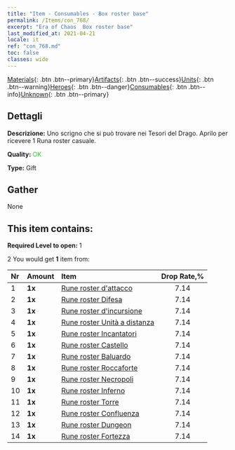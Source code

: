 ```yaml
---
title: "Item - Consumables - Box roster base"
permalink: /Items/con_768/
excerpt: "Era of Chaos  Box roster base"
last_modified_at: 2021-04-21
locale: it
ref: "con_768.md"
toc: false
classes: wide
---
```

 [Materials](/it/Items/){: .btn .btn--primary}[Artifacts](/it/Items/Artifacts/){: .btn .btn--success}[Units](/it/Items/Units/){: .btn .btn--warning}[Heroes](/it/Items/Heroes/){: .btn .btn--danger}[Consumables](/it/Items/Consumables/){: .btn .btn--info}[Unknown](/it/Items/Unknown/){: .btn .btn--primary}

## Dettagli
 **Descrizione:** Uno scrigno che si può trovare nei Tesori del Drago. Aprilo per ricevere 1 Runa roster casuale.

 **Quality:** <span style="color: #32CD32">OK</span>

 **Type:** Gift

## Gather

  None

## This item contains:

 **Required Level to open:** 1

 2 You would get **1** item  from:

  | Nr | Amount |     Item    | Drop Rate,% |
  |:---|:-------|:------------|:---------:|
  | 1 |  **1x** | [Rune roster d'attacco](/it/Items/con_734/) | 7.14 | 
  | 2 |  **1x** | [Rune roster Difesa](/it/Items/con_739/) | 7.14 | 
  | 3 |  **1x** | [Rune roster d'incursione](/it/Items/con_741/) | 7.14 | 
  | 4 |  **1x** | [Rune roster Unità a distanza](/it/Items/con_742/) | 7.14 | 
  | 5 |  **1x** | [Rune roster Incantatori](/it/Items/con_746/) | 7.14 | 
  | 6 |  **1x** | [Rune roster Castello](/it/Items/con_752/) | 7.14 | 
  | 7 |  **1x** | [Rune roster Baluardo](/it/Items/con_753/) | 7.14 | 
  | 8 |  **1x** | [Rune roster Roccaforte](/it/Items/con_754/) | 7.14 | 
  | 9 |  **1x** | [Rune roster Necropoli](/it/Items/con_755/) | 7.14 | 
  | 10 |  **1x** | [Rune roster Inferno](/it/Items/con_777/) | 7.14 | 
  | 11 |  **1x** | [Rune roster Torre](/it/Items/con_785/) | 7.14 | 
  | 12 |  **1x** | [Rune roster Confluenza](/it/Items/con_791/) | 7.14 | 
  | 13 |  **1x** | [Rune roster Dungeon](/it/Items/con_792/) | 7.14 | 
  | 14 |  **1x** | [Rune roster Fortezza](/it/Items/con_818/) | 7.14 | 
